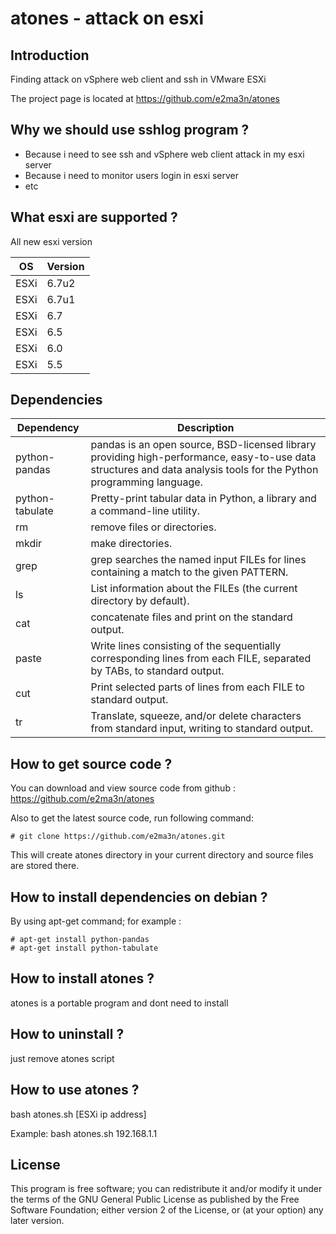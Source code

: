 # atones - attack on esxi
## Introduction
Finding attack on vSphere web client and ssh in VMware ESXi

The project page is located at https://github.com/e2ma3n/atones

## Why we should use sshlog program ?

- Because i need to see ssh and vSphere web client attack in my esxi server
- Because i need to monitor users login in esxi server
- etc


## What esxi are supported ?
All new esxi version

| OS | Version |
| -------- |------ |
| ESXi     | 6.7u2 |
| ESXi     | 6.7u1 |
| ESXi     | 6.7   |
| ESXi     | 6.5   |
| ESXi     | 6.0   |
| ESXi     | 5.5   |


## Dependencies

| Dependency | Description |
| ---------- | ----------- |
| python-pandas   | pandas is an open source, BSD-licensed library providing high-performance, easy-to-use data structures and data analysis tools for the Python programming language. |
| python-tabulate | Pretty-print tabular data in Python, a library and a command-line utility. |
| rm              | remove files or directories. |
| mkdir           | make directories. |
| grep            | grep  searches  the  named  input FILEs for lines containing a match to the given PATTERN. |
| ls              | List information about the FILEs (the current directory by default). |
| cat             | concatenate files and print on the standard output. |
| paste           | Write lines consisting of the sequentially corresponding lines from each FILE, separated by TABs, to standard output. |
| cut             | Print selected parts of lines from each FILE to standard output. |
| tr              | Translate, squeeze, and/or delete characters from standard input, writing to standard output. |

## How to get source code ?
You can download and view source code from github : https://github.com/e2ma3n/atones

Also to get the latest source code, run following command:
```
# git clone https://github.com/e2ma3n/atones.git
```
This will create atones directory in your current directory and source files are stored there.

## How to install dependencies on debian ?
By using apt-get command; for example :
```
# apt-get install python-pandas
# apt-get install python-tabulate
```

## How to install atones ?

atones is a portable program and dont need to install

## How to uninstall ?

just remove atones script


## How to use atones ?

bash atones.sh [ESXi ip address]

Example: bash atones.sh 192.168.1.1

## License
This program is free software; you can redistribute it and/or modify it under the terms of the GNU General Public License as published by the Free Software Foundation; either version 2 of the License, or (at your option) any later version.
